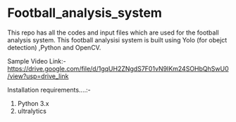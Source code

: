 # Football_analysis_system
 This repo has all the codes and input files which are used for the football analysis system. This football analysisi system is built using Yolo (for obejct detection) ,Python and OpenCV.

Sample Video Link:-
https://drive.google.com/file/d/1gqUH2ZNgdS7F01vN9IKm24SOHbQhSwU0/view?usp=drive_link

Installation requirements....:-
1. Python 3.x
2. ultralytics
